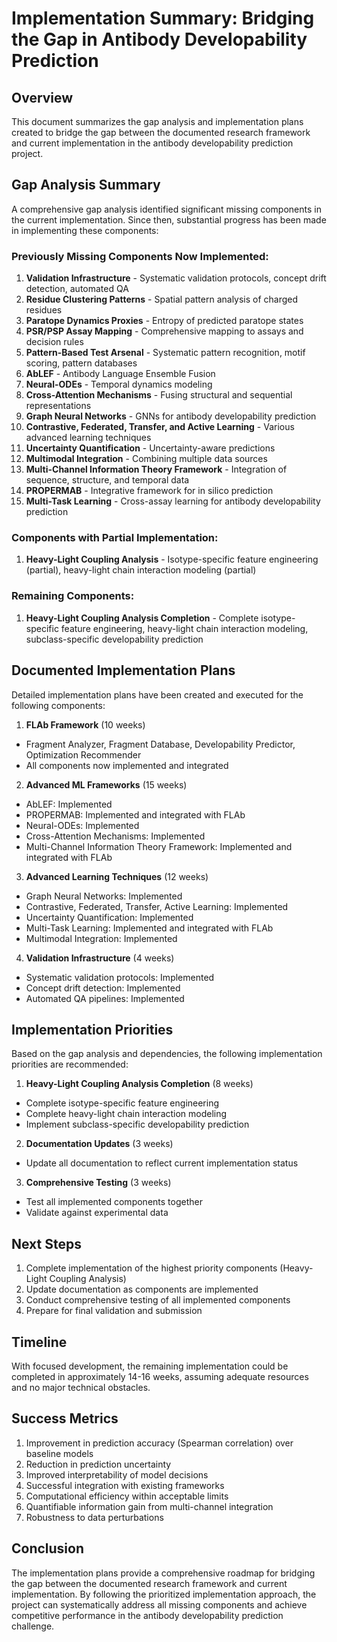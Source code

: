 # Implementation Summary: Bridging the Gap in Antibody Developability Prediction

## Overview

This document summarizes the gap analysis and implementation plans created to bridge the gap between the documented research framework and current implementation in the antibody developability prediction project.

## Gap Analysis Summary

A comprehensive gap analysis identified significant missing components in the current implementation. Since then, substantial progress has been made in implementing these components:

### Previously Missing Components Now Implemented:

1. **Validation Infrastructure** - Systematic validation protocols, concept drift detection, automated QA
2. **Residue Clustering Patterns** - Spatial pattern analysis of charged residues
3. **Paratope Dynamics Proxies** - Entropy of predicted paratope states
4. **PSR/PSP Assay Mapping** - Comprehensive mapping to assays and decision rules
5. **Pattern-Based Test Arsenal** - Systematic pattern recognition, motif scoring, pattern databases
6. **AbLEF** - Antibody Language Ensemble Fusion
7. **Neural-ODEs** - Temporal dynamics modeling
8. **Cross-Attention Mechanisms** - Fusing structural and sequential representations
9. **Graph Neural Networks** - GNNs for antibody developability prediction
10. **Contrastive, Federated, Transfer, and Active Learning** - Various advanced learning techniques
11. **Uncertainty Quantification** - Uncertainty-aware predictions
12. **Multimodal Integration** - Combining multiple data sources
13. **Multi-Channel Information Theory Framework** - Integration of sequence, structure, and temporal data
14. **PROPERMAB** - Integrative framework for in silico prediction
15. **Multi-Task Learning** - Cross-assay learning for antibody developability prediction

### Components with Partial Implementation:

1. **Heavy-Light Coupling Analysis** - Isotype-specific feature engineering (partial), heavy-light chain interaction modeling (partial)

### Remaining Components:

1. **Heavy-Light Coupling Analysis Completion** - Complete isotype-specific feature engineering, heavy-light chain interaction modeling, subclass-specific developability prediction

## Documented Implementation Plans

Detailed implementation plans have been created and executed for the following components:

1. **FLAb Framework** (10 weeks)
- Fragment Analyzer, Fragment Database, Developability Predictor, Optimization Recommender
- All components now implemented and integrated

2. **Advanced ML Frameworks** (15 weeks)
- AbLEF: Implemented
- PROPERMAB: Implemented and integrated with FLAb
- Neural-ODEs: Implemented
- Cross-Attention Mechanisms: Implemented
- Multi-Channel Information Theory Framework: Implemented and integrated with FLAb

3. **Advanced Learning Techniques** (12 weeks)
- Graph Neural Networks: Implemented
- Contrastive, Federated, Transfer, Active Learning: Implemented
- Uncertainty Quantification: Implemented
- Multi-Task Learning: Implemented and integrated with FLAb
- Multimodal Integration: Implemented

4. **Validation Infrastructure** (4 weeks)
- Systematic validation protocols: Implemented
- Concept drift detection: Implemented
- Automated QA pipelines: Implemented

## Implementation Priorities

Based on the gap analysis and dependencies, the following implementation priorities are recommended:

1. **Heavy-Light Coupling Analysis Completion** (8 weeks)
- Complete isotype-specific feature engineering
- Complete heavy-light chain interaction modeling
- Implement subclass-specific developability prediction

2. **Documentation Updates** (3 weeks)
- Update all documentation to reflect current implementation status

3. **Comprehensive Testing** (3 weeks)
- Test all implemented components together
- Validate against experimental data

## Next Steps

1. Complete implementation of the highest priority components (Heavy-Light Coupling Analysis)
2. Update documentation as components are implemented
3. Conduct comprehensive testing of all implemented components
4. Prepare for final validation and submission

## Timeline

With focused development, the remaining implementation could be completed in approximately 14-16 weeks, assuming adequate resources and no major technical obstacles.

## Success Metrics

1. Improvement in prediction accuracy (Spearman correlation) over baseline models
2. Reduction in prediction uncertainty
3. Improved interpretability of model decisions
4. Successful integration with existing frameworks
5. Computational efficiency within acceptable limits
6. Quantifiable information gain from multi-channel integration
7. Robustness to data perturbations

## Conclusion

The implementation plans provide a comprehensive roadmap for bridging the gap between the documented research framework and current implementation. By following the prioritized implementation approach, the project can systematically address all missing components and achieve competitive performance in the antibody developability prediction challenge.
